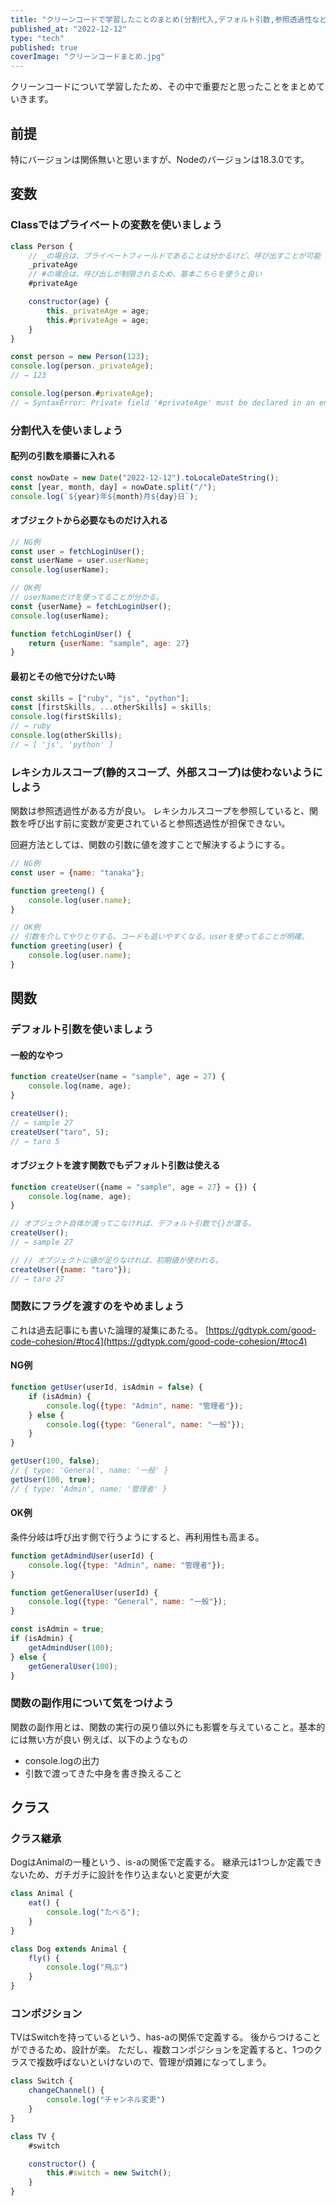 ```yaml
---
title: "クリーンコードで学習したことのまとめ(分割代入,デフォルト引数,参照透過性など)"
published_at: "2022-12-12"
type: "tech"
published: true
coverImage: "クリーンコードまとめ.jpg"
---
```


クリーンコードについて学習したため、その中で重要だと思ったことをまとめていきます。

## 前提

特にバージョンは関係無いと思いますが、Nodeのバージョンは18.3.0です。

## 変数

### Classではプライベートの変数を使いましょう

```javascript
class Person {
    // _の場合は、プライベートフィールドであることは分かるけど、呼び出すことが可能
    _privateAge
    // #の場合は、呼び出しが制限されるため、基本こちらを使うと良い
    #privateAge

    constructor(age) {
        this._privateAge = age;
        this.#privateAge = age;
    }
}

const person = new Person(123);
console.log(person._privateAge);
// → 123

console.log(person.#privateAge);
// → SyntaxError: Private field '#privateAge' must be declared in an enclosing class
```

### 分割代入を使いましょう

#### 配列の引数を順番に入れる

```javascript
const nowDate = new Date("2022-12-12").toLocaleDateString();
const [year, month, day] = nowDate.split("/");
console.log(`${year}年${month}月${day}日`);
```

#### オブジェクトから必要なものだけ入れる

```javascript
// NG例
const user = fetchLoginUser();
const userName = user.userName;
console.log(userName);

// OK例
// userNameだけを使ってることが分かる。
const {userName} = fetchLoginUser();
console.log(userName);

function fetchLoginUser() {
    return {userName: "sample", age: 27}
}
```

#### 最初とその他で分けたい時

```javascript
const skills = ["ruby", "js", "python"];
const [firstSkills, ...otherSkills] = skills;
console.log(firstSkills);
// → ruby
console.log(otherSkills);
// → [ 'js', 'python' ]
```

### レキシカルスコープ(静的スコープ、外部スコープ)は使わないようにしよう

関数は参照透過性がある方が良い。 レキシカルスコープを参照していると、関数を呼び出す前に変数が変更されていると参照透過性が担保できない。

回避方法としては、関数の引数に値を渡すことで解決するようにする。

```javascript
// NG例
const user = {name: "tanaka"};

function greeteng() {
    console.log(user.name);
}

// OK例
// 引数を介してやりとりする。コードも追いやすくなる。userを使ってることが明確。
function greeting(user) {
    console.log(user.name);
}
```

## 関数

### デフォルト引数を使いましょう

#### 一般的なやつ

```javascript
function createUser(name = "sample", age = 27) {
    console.log(name, age);
}

createUser();
// → sample 27
createUser("taro", 5);
// → taro 5
```

#### オブジェクトを渡す関数でもデフォルト引数は使える

```javascript
function createUser({name = "sample", age = 27} = {}) {
    console.log(name, age);
}

// オブジェクト自体が渡ってこなければ、デフォルト引数で{}が渡る。
createUser();
// → sample 27

// // オブジェクトに値が足りなければ、初期値が使われる。
createUser({name: "taro"});
// → taro 27
```

### 関数にフラグを渡すのをやめましょう

これは過去記事にも書いた論理的凝集にあたる。 [https://gdtypk.com/good-code-cohesion/#toc4](https://gdtypk.com/good-code-cohesion/#toc4)

#### NG例

```javascript
function getUser(userId, isAdmin = false) {
    if (isAdmin) {
        console.log({type: "Admin", name: "管理者"});
    } else {
        console.log({type: "General", name: "一般"});
    }
}

getUser(100, false);
// { type: 'General', name: '一般' }
getUser(100, true);
// { type: 'Admin', name: '管理者' }
```

#### OK例

条件分岐は呼び出す側で行うようにすると、再利用性も高まる。

```javascript
function getAdmindUser(userId) {
    console.log({type: "Admin", name: "管理者"});
}

function getGeneralUser(userId) {
    console.log({type: "General", name: "一般"});
}

const isAdmin = true;
if (isAdmin) {
    getAdmindUser(100);
} else {
    getGeneralUser(100);
}
```

### 関数の副作用について気をつけよう

関数の副作用とは、関数の実行の戻り値以外にも影響を与えていること。基本的には無い方が良い 例えば、以下のようなもの

- console.logの出力
- 引数で渡ってきた中身を書き換えること

## クラス

### クラス継承

DogはAnimalの一種という、is-aの関係で定義する。 継承元は1つしか定義できないため、ガチガチに設計を作り込まないと変更が大変

```javascript
class Animal {
    eat() {
        console.log("たべる");
    }
}

class Dog extends Animal {
    fly() {
        console.log("飛ぶ")
    }
}
```

### コンポジション

TVはSwitchを持っているという、has-aの関係で定義する。 後からつけることができるため、設計が楽。 ただし、複数コンポジションを定義すると、1つのクラスで複数呼ばないといけないので、管理が煩雑になってしまう。

```javascript
class Switch {
    changeChannel() {
        console.log("チャンネル変更")
    }
}

class TV {
    #switch

    constructor() {
        this.#switch = new Switch();
    }
}
```

